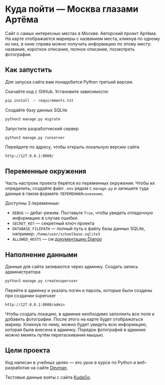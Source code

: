 # Куда пойти — Москва глазами Артёма

Cайт о самых интересных местах в Москве. Авторский проект Артёма. На карте отображается маркеры с названием места, 
кликнув по одному из них, в окне справа можно получить информацию по этому месту: название, короткое описание, полное описание,
посмотреть фотографии.

## Как запустить

Для запуска сайта вам понадобится Python третьей версии.

Скачайте код с GitHub. Установите зависимости:

```bash
pip install -r requirements.txt
```

Создайте базу данных SQLite

```bash
python3 manage.py migrate
```

Запустите разработческий сервер

```bash
python3 manage.py runserver
```

Перейдите по адресу, чтобы открыть локальную версию сайта

`http://127.0.0.1:8000/`

## Переменные окружения

Часть настроек проекта берётся из переменных окружения. Чтобы их определить, создайте файл `.env` рядом с `manage.py` и запишите туда данные в таком формате: `ПЕРЕМЕННАЯ=значение`.

Доступны 3 переменные:
- `DEBUG` — дебаг-режим. Поставьте `True`, чтобы увидеть отладочную информацию в случае ошибки.
- `SECRET_KEY` — секретный ключ проекта
- `DATABASE_FILEPATH` — полный путь к файлу базы данных SQLite, например: `/home/user/schoolbase.sqlite3`
- `ALLOWED_HOSTS` — см [документацию Django](https://docs.djangoproject.com/en/3.1/ref/settings/#allowed-hosts)

## Наполнение данными

Данные для сайта заливаются через админку. Создать запись администратора

```bash
python3 manage.py createsuperuser
```

Перейти в админку и указать логин и пароль, которые были созданы при создании superuser

`http://127.0.0.1:8000/admin`

Чтобы создать локацию, в админке необходимо заполнить все поля и добавить фотографии. После этого на карте будет
отображаться маркер. Кликнув по нему, можно будет увидеть всю информацию, которая была внесена в админку.
Порядок фотографий в админке можно менять путём перетаскивания мышью.

## Цели проекта

Код написан в учебных целях — это урок в курсе по Python и веб-разработке на сайте [Devman](https://dvmn.org).

Тестовые данные взяты с сайта [KudaGo](https://kudago.com).

